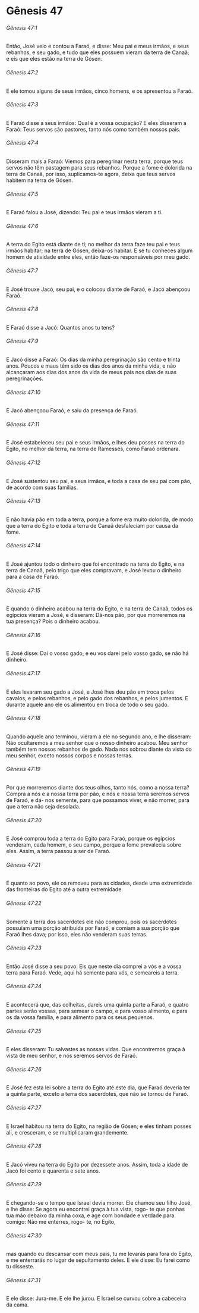 # Gênesis 47

###### Gênesis 47:1

Então, José veio e contou a Faraó, e disse: Meu pai e meus irmãos, e seus rebanhos, e seu gado, e tudo que eles possuem vieram da terra de Canaã; e eis que eles estão na terra de Gósen.

###### Gênesis 47:2

E ele tomou alguns de seus irmãos, cinco homens, e os apresentou a Faraó.

###### Gênesis 47:3

E Faraó disse a seus irmãos: Qual é a vossa ocupação? E eles disseram a Faraó: Teus servos são pastores, tanto nós como também nossos pais.

###### Gênesis 47:4

Disseram mais a Faraó: Viemos para peregrinar nesta terra, porque teus servos não têm pastagem para seus rebanhos. Porque a fome é dolorida na terra de Canaã, por isso, suplicamos-te agora, deixa que teus servos habitem na terra de Gósen.

###### Gênesis 47:5

E Faraó falou a José, dizendo: Teu pai e teus irmãos vieram a ti.

###### Gênesis 47:6

A terra do Egito está diante de ti; no melhor da terra faze teu pai e teus irmãos habitar; na terra de Gósen, deixa-os habitar. E se tu conheces algum homem de atividade entre eles, então faze-os responsáveis por meu gado.

###### Gênesis 47:7

E José trouxe Jacó, seu pai, e o colocou diante de Faraó, e Jacó abençoou Faraó.

###### Gênesis 47:8

E Faraó disse a Jacó: Quantos anos tu tens?

###### Gênesis 47:9

E Jacó disse a Faraó: Os dias da minha peregrinação são cento e trinta anos. Poucos e maus têm sido os dias dos anos da minha vida, e não alcançaram aos dias dos anos da vida de meus pais nos dias de suas peregrinações.

###### Gênesis 47:10

E Jacó abençoou Faraó, e saiu da presença de Faraó.

###### Gênesis 47:11

E José estabeleceu seu pai e seus irmãos, e lhes deu posses na terra do Egito, no melhor da terra, na terra de Ramessés, como Faraó ordenara.

###### Gênesis 47:12

E José sustentou seu pai, e seus irmãos, e toda a casa de seu pai com pão, de acordo com suas famílias.

###### Gênesis 47:13

E não havia pão em toda a terra, porque a fome era muito dolorida, de modo que a terra do Egito e toda a terra de Canaã desfaleciam por causa da fome.

###### Gênesis 47:14

E José ajuntou todo o dinheiro que foi encontrado na terra do Egito, e na terra de Canaã, pelo trigo que eles compravam, e José levou o dinheiro para a casa de Faraó.

###### Gênesis 47:15

E quando o dinheiro acabou na terra do Egito, e na terra de Canaã, todos os egípcios vieram a José, e disseram: Dá-nos pão, por que morreremos na tua presença? Pois o dinheiro acabou.

###### Gênesis 47:16

E José disse: Dai o vosso gado, e eu vos darei pelo vosso gado, se não há dinheiro.

###### Gênesis 47:17

E eles levaram seu gado a José, e José lhes deu pão em troca pelos cavalos, e pelos rebanhos, e pelo gado dos rebanhos, e pelos jumentos. E durante aquele ano ele os alimentou em troca de todo o seu gado.

###### Gênesis 47:18

Quando aquele ano terminou, vieram a ele no segundo ano, e lhe disseram: Não ocultaremos a meu senhor que o nosso dinheiro acabou. Meu senhor também tem nossos rebanhos de gado. Nada nos sobrou diante da vista do meu senhor, exceto nossos corpos e nossas terras.

###### Gênesis 47:19

Por que morreremos diante dos teus olhos, tanto nós, como a nossa terra? Compra a nós e a nossa terra por pão, e nós e nossa terra seremos servos de Faraó, e dá- nos semente, para que possamos viver, e não morrer, para que a terra não seja desolada.

###### Gênesis 47:20

E José comprou toda a terra do Egito para Faraó, porque os egípcios venderam, cada homem, o seu campo, porque a fome prevalecia sobre eles. Assim, a terra passou a ser de Faraó.

###### Gênesis 47:21

E quanto ao povo, ele os removeu para as cidades, desde uma extremidade das fronteiras do Egito até a outra extremidade.

###### Gênesis 47:22

Somente a terra dos sacerdotes ele não comprou, pois os sacerdotes possuíam uma porção atribuída por Faraó, e comiam a sua porção que Faraó lhes dava; por isso, eles não venderam suas terras.

###### Gênesis 47:23

Então José disse a seu povo: Eis que neste dia comprei a vós e a vossa terra para Faraó. Vede, aqui há semente para vós, e semeareis a terra.

###### Gênesis 47:24

E acontecerá que, das colheitas, dareis uma quinta parte a Faraó, e quatro partes serão vossas, para semear o campo, e para vosso alimento, e para os da vossa família, e para alimento para os seus pequenos.

###### Gênesis 47:25

E eles disseram: Tu salvastes as nossas vidas. Que encontremos graça à vista de meu senhor, e nós seremos servos de Faraó.

###### Gênesis 47:26

E José fez esta lei sobre a terra do Egito até este dia, que Faraó deveria ter a quinta parte, exceto a terra dos sacerdotes, que não se tornou de Faraó.

###### Gênesis 47:27

E Israel habitou na terra do Egito, na região de Gósen; e eles tinham posses ali, e cresceram, e se multiplicaram grandemente.

###### Gênesis 47:28

E Jacó viveu na terra do Egito por dezessete anos. Assim, toda a idade de Jacó foi cento e quarenta e sete anos.

###### Gênesis 47:29

E chegando-se o tempo que Israel devia morrer. Ele chamou seu filho José, e lhe disse: Se agora eu encontrei graça à tua vista, rogo- te que ponhas tua mão debaixo da minha coxa, e age com bondade e verdade para comigo: Não me enterres, rogo- te, no Egito,

###### Gênesis 47:30

mas quando eu descansar com meus pais, tu me levarás para fora do Egito, e me enterrarás no lugar de sepultamento deles. E ele disse: Eu farei como tu disseste.

###### Gênesis 47:31

E ele disse: Jura-me. E ele lhe jurou. E Israel se curvou sobre a cabeceira da cama.

